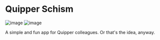 # Quipper Schism

![image](https://lh5.googleusercontent.com/-CGKgJCxZWPw/VQhjAgeBRKI/AAAAAAAAF9E/BGoeN6xfIaY/w1118-h388-no/Screen%2BShot%2B2015-03-17%2Bat%2B17.22.57.png)
![image](https://lh3.googleusercontent.com/-NsAyIil_tfE/VQhisz6rL6I/AAAAAAAAF80/Xvohq9ud3e4/w1118-h620-no/Screen%2BShot%2B2015-03-17%2Bat%2B17.21.03.png)

A simple and fun app for Quipper colleagues. Or that's the idea, anyway.
